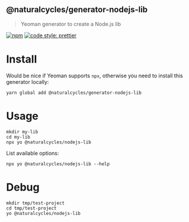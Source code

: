 ## @naturalcycles/generator-nodejs-lib

> Yeoman generator to create a Node.js lib

[![npm](https://img.shields.io/npm/v/@naturalcycles/generator-nodejs-lib/latest.svg)](https://www.npmjs.com/package/@naturalcycles/generator-nodejs-lib)
[![code style: prettier](https://img.shields.io/badge/code_style-prettier-ff69b4.svg?style=flat-square)](https://github.com/prettier/prettier)

# Install

Would be nice if Yeoman supports `npx`, otherwise you need to install this generator locally:

    yarn global add @naturalcycles/generator-nodejs-lib

# Usage

    mkdir my-lib
    cd my-lib
    npx yo @naturalcycles/nodejs-lib

List available options:

    npx yo @naturalcycles/nodejs-lib --help

# Debug

    mkdir tmp/test-project
    cd tmp/test-project
    yo @naturalcycles/nodejs-lib
